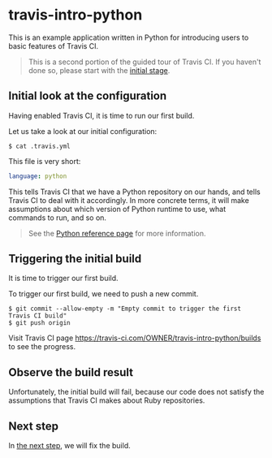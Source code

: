 # travis-intro-python

This is an example application written in Python for
introducing users to basic features of Travis CI.

> This is a second portion of the guided tour of Travis CI.
> If you haven't done so, please start with the
> [initial stage](../../tree/01.intro).


## Initial look at the configuration

Having enabled Travis CI, it is time to run our first build.

Let us take a look at our initial configuration:

```sh-session
$ cat .travis.yml
```

This file is very short:

```yaml
language: python
```

This tells Travis CI that we have a Python repository on our hands,
and tells Travis CI to deal with it accordingly.
In more concrete terms, it will make assumptions about which version
of Python runtime to use, what commands to run, and so on.

> See the [Python reference page](https://docs.travis-ci.com/user/languages/python)
> for more information.

## Triggering the initial build

It is time to trigger our first build.

To trigger our first build, we need to push a new commit.

```sh-session
$ git commit --allow-empty -m "Empty commit to trigger the first Travis CI build"
$ git push origin
```

Visit Travis CI page https://travis-ci.com/OWNER/travis-intro-python/builds
to see the progress.

## Observe the build result

Unfortunately, the initial build will fail, because our code does not
satisfy the assumptions that Travis CI makes about Ruby repositories.

## Next step

In [the next step](../../tree/04.customization), we will fix the build.
